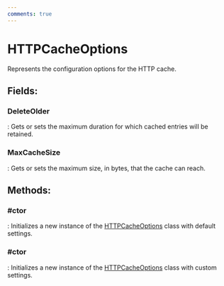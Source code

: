 ```yaml
---
comments: true
---
```

# HTTPCacheOptions

Represents the configuration options for the HTTP cache. 

## **Fields**:
### **DeleteOlder**
: Gets or sets the maximum duration for which cached entries will be retained. 
### **MaxCacheSize**
: Gets or sets the maximum size, in bytes, that the cache can reach. 
## **Methods**:

### **#ctor**
: Initializes a new instance of the [HTTPCacheOptions](HTTPCacheOptions.md) class with default settings. 

### **#ctor**
: Initializes a new instance of the [HTTPCacheOptions](HTTPCacheOptions.md) class with custom settings. 